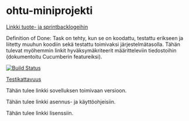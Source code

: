 # ohtu-miniprojekti

[Linkki tuote- ja sprintbacklogeihin](https://docs.google.com/spreadsheets/d/1mOLRBFqucYaENgzSAFlht4Q8d8Hbr5Y-xBgwv9_O_EM/edit?ts=5a0da4da#gid=1)

Definition of Done: Task on tehty, kun se on koodattu, testattu erikseen ja liitetty muuhun koodiin sekä testattu toimivaksi järjestelmätasolla. Tähän tulevat myöhemmin linkit hyväksymäkriteerit määritteleviin tiedostoihin (dokumentoitu Cucumberin featureiksi).

[![Build Status](https://travis-ci.org/mkmoisio/ohtu-miniprojekti.svg?branch=master)](https://travis-ci.org/mkmoisio/ohtu-miniprojekti)

[Testikattavuus](https://htmlpreview.github.io/?https://github.com/mkmoisio/ohtu-miniprojekti/blob/master/doc/html/index.html)

Tähän tulee linkki sovelluksen toimivaan versioon.

Tähän tulee linkki asennus- ja käyttöohjeisiin.

Tähän tulee linkki lisenssiin.



